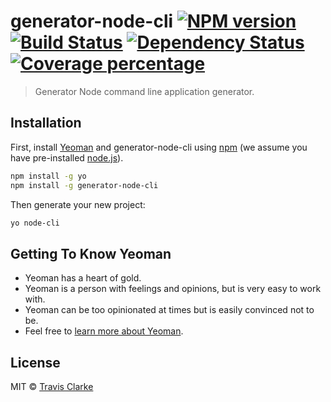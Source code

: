 # generator-node-cli [![NPM version][npm-image]][npm-url] [![Build Status][travis-image]][travis-url] [![Dependency Status][daviddm-image]][daviddm-url] [![Coverage percentage][coveralls-image]][coveralls-url]
> Generator Node command line application generator.

## Installation

First, install [Yeoman](http://yeoman.io) and generator-node-cli using [npm](https://www.npmjs.com/) (we assume you have pre-installed [node.js](https://nodejs.org/)).

```bash
npm install -g yo
npm install -g generator-node-cli
```

Then generate your new project:

```bash
yo node-cli
```

## Getting To Know Yeoman

 * Yeoman has a heart of gold.
 * Yeoman is a person with feelings and opinions, but is very easy to work with.
 * Yeoman can be too opinionated at times but is easily convinced not to be.
 * Feel free to [learn more about Yeoman](http://yeoman.io/).

## License

MIT © [Travis Clarke](https://www.travismclarke.com/)


[npm-image]: https://badge.fury.io/js/generator-node-cli.svg
[npm-url]: https://npmjs.org/package/generator-node-cli
[travis-image]: https://travis-ci.org/clarketm/generator-node-cli.svg?branch=master
[travis-url]: https://travis-ci.org/clarketm/generator-node-cli
[daviddm-image]: https://david-dm.org/clarketm/generator-node-cli.svg?theme=shields.io
[daviddm-url]: https://david-dm.org/clarketm/generator-node-cli
[coveralls-image]: https://coveralls.io/repos/clarketm/generator-node-cli/badge.svg
[coveralls-url]: https://coveralls.io/r/clarketm/generator-node-cli
